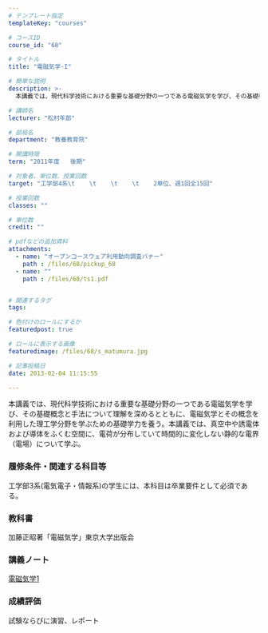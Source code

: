 ```yaml
---
# テンプレート指定
templateKey: "courses"

# コースID
course_id: "68"

# タイトル
title: "電磁気学-I"

# 簡単な説明
description: >-
  本講義では、現代科学技術における重要な基礎分野の一つである電磁気学を学び、その基礎概念と手法について理解を深めるとともに、電磁気学とその概念を利用した理工学分野を学ぶための基礎学力を養う。本講義では、...

# 講師名
lecturer: "松村年郎"

# 部局名
department: "教養教育院"

# 開講時限
term: "2011年度	後期"

# 対象者、単位数、授業回数
target: "工学部4系\t    \t    \t    \t    2単位、週1回全15回"

# 授業回数
classes: ""

# 単位数
credit: ""

# pdfなどの追加資料
attachments: 
  - name: "オープンコースウェア利用動向調査バナー" 
    path : /files/68/pickup_68
  - name: "" 
    path : /files/68/ts1.pdf


# 関連するタグ
tags:

# 色付けのロールにするか
featuredpost: true

# ロールに表示する画像
featuredimage: /files/68/s_matumura.jpg

# 記事投稿日
date: 2013-02-04 11:15:55

---
```

本講義では、現代科学技術における重要な基礎分野の一つである電磁気学を学び、その基礎概念と手法について理解を深めるとともに、電磁気学とその概念を利用した理工学分野を学ぶための基礎学力を養う。本講義では、真空中や誘電体および導体をふくむ空間に、電荷が分布していて時間的に変化しない静的な電界（電場）について学ぶ。


### 履修条件・関連する科目等

工学部3系(電気電子・情報系)の学生には、本科目は卒業要件として必須である。 

### 教科書

加藤正昭著「電磁気学」東京大学出版会

### 講義ノート


[電磁気学1](/files/68/ts1.pdf) 

### 成績評価

試験ならびに演習、レポート
